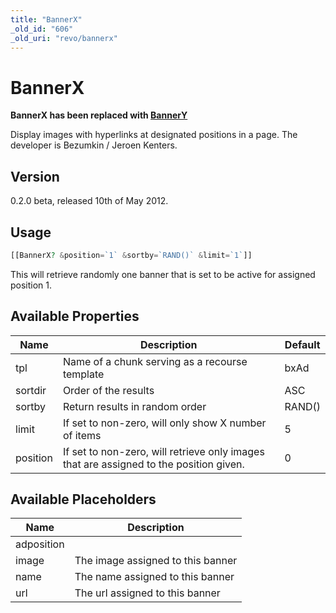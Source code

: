 ```yaml
---
title: "BannerX"
_old_id: "606"
_old_uri: "revo/bannerx"
---
```


# BannerX 

**BannerX has been replaced with [BannerY](/extras/revo/bannery "BannerY")**

Display images with hyperlinks at designated positions in a page. The developer is Bezumkin / Jeroen Kenters.

## Version 

0.2.0 beta, released 10th of May 2012.

## Usage 

``` php 
[[BannerX? &position=`1` &sortby=`RAND()` &limit=`1`]]
```

This will retrieve randomly one banner that is set to be active for assigned position 1.

## Available Properties 

| Name | Description | Default |
|------|-------------|---------|
| tpl | Name of a chunk serving as a recourse template | bxAd |
| sortdir | Order of the results | ASC |
| sortby | Return results in random order | RAND() |
| limit | If set to non-zero, will only show X number of items | 5 |
| position | If set to non-zero, will retrieve only images that are assigned to the position given. | 0 |

## Available Placeholders 

| Name | Description |
|------|-------------|
| adposition |  |
| image | The image assigned to this banner |
| name | The name assigned to this banner |
| url | The url assigned to this banner |
